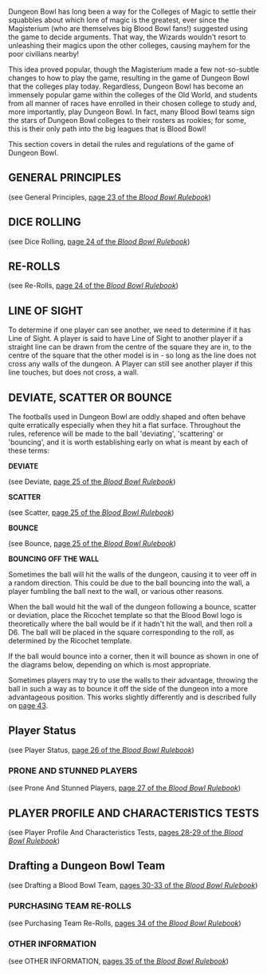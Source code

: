 Dungeon Bowl has long been a way for the Colleges of Magic to settle their squabbles about which lore of magic is the greatest, ever since the Magisterium (who are themselves big Blood Bowl fans!) suggested using the game to decide arguments. That way, the Wizards wouldn't resort to unleashing their magics upon the other colleges, causing mayhem for the poor civilians nearby!

This idea proved popular, though the Magisterium made a few not-so-subtle changes to how to play the game, resulting in the game of Dungeon Bowl that the colleges play today.
Regardless, Dungeon Bowl has become an immensely popular game within the colleges of the Old World, and students from all manner of races have enrolled in their chosen college to study and, more importantly, play Dungeon Bowl. In fact, many Blood Bowl teams sign the stars of Dungeon Bowl colleges to their rosters as rookies; for some, this is their only path into the big leagues that is Blood Bowl!

This section covers in detail the rules and regulations of the game of Dungeon Bowl.

## GENERAL PRINCIPLES

(see General Principles, [page 23 of the *Blood Bowl Rulebook*](../core_rules/rules_and_regulations.md#general-principles))

## DICE ROLLING

(see Dice Rolling, [page 24 of the *Blood Bowl Rulebook*](../core_rules/rules_and_regulations.md#dice-rolling))

## RE-ROLLS

(see Re-Rolls, [page 24 of the *Blood Bowl Rulebook*](../core_rules/rules_and_regulations.md#re-rolls))

## LINE OF SIGHT

To determine if one player can see another, we need to determine if it has Line of Sight. A player is said to have Line of Sight to another player if a straight line can be
drawn from the centre of the square they are in, to the centre of the square that the other model is in - so long as the line does not cross any walls of the dungeon. A Player can still see another player if this line touches, but does not cross, a wall.

## DEVIATE, SCATTER OR BOUNCE

The footballs used in Dungeon Bowl are oddly shaped and often behave quite erratically especially when they hit a flat surface. Throughout the rules, reference will be made to the ball 'deviating', 'scattering' or 'bouncing', and it is worth establishing early on what is meant by each of these terms:

**DEVIATE**

(see Deviate, [page 25 of the *Blood Bowl Rulebook*](../core_rules/rules_and_regulations.md#deviate))

**SCATTER**

(see Scatter, [page 25 of the *Blood Bowl Rulebook*](../core_rules/rules_and_regulations.md#scatter))

**BOUNCE**

(see Bounce, [page 25 of the *Blood Bowl Rulebook*](../core_rules/rules_and_regulations.md#bounce))

**BOUNCING OFF THE WALL**

Sometimes the ball will hit the walls of the dungeon, causing it to veer off in a random direction. This could be due to the ball bouncing into the wall, a player fumbling the ball next to the wall, or various other reasons.

When the ball would hit the wall of the dungeon following a bounce, scatter or deviation, place the Ricochet template so that the Blood Bowl logo is theoretically where the ball would be if it hadn't hit the wall, and then roll a D6. The ball will be placed in the square corresponding to the roll, as determined by the Ricochet template.

If the ball would bounce into a corner, then it will bounce as shown in one of the diagrams below, depending on which is most appropriate.

Sometimes players may try to use the walls to their advantage, throwing the ball in such a way as to bounce it off the side of the dungeon into a more advantageous position. This works slightly differently and is described fully on [page 43](./the_rules_of_dungeon_bowl.md#throwing-the-ball-at-the-wall).

## Player Status

(see Player Status, [page 26 of the *Blood Bowl Rulebook*](../core_rules/rules_and_regulations.md#player-status))

### PRONE AND STUNNED PLAYERS

(see Prone And Stunned Players, [page 27 of the *Blood Bowl Rulebook*](../core_rules/rules_and_regulations.md#prone-and-stunned-players))

## PLAYER PROFILE AND CHARACTERISTICS TESTS

(see Player Profile And Characteristics Tests, [pages 28-29 of the *Blood Bowl Rulebook*](../core_rules/rules_and_regulations.md#player-profile-and-characteristics-tests))

## Drafting a Dungeon Bowl Team

(see Drafting a Blood Bowl Team, [pages 30-33 of the *Blood Bowl Rulebook*](../core_rules/rules_and_regulations.md#drafting-a-blood-bowl-team))

### PURCHASING TEAM RE-ROLLS

(see Purchasing Team Re-Rolls, [pages 34 of the *Blood Bowl Rulebook*](../core_rules/rules_and_regulations.md#purchasing-team-re-rolls))

### OTHER INFORMATION

(see OTHER INFORMATION, [pages 35 of the *Blood Bowl Rulebook*](../core_rules/rules_and_regulations.md#other-information))